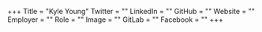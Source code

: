 +++
Title = "Kyle Young"
Twitter = ""
LinkedIn = ""
GitHub = ""
Website = ""
Employer = ""
Role = ""
Image = ""
GitLab = ""
Facebook = ""
+++
